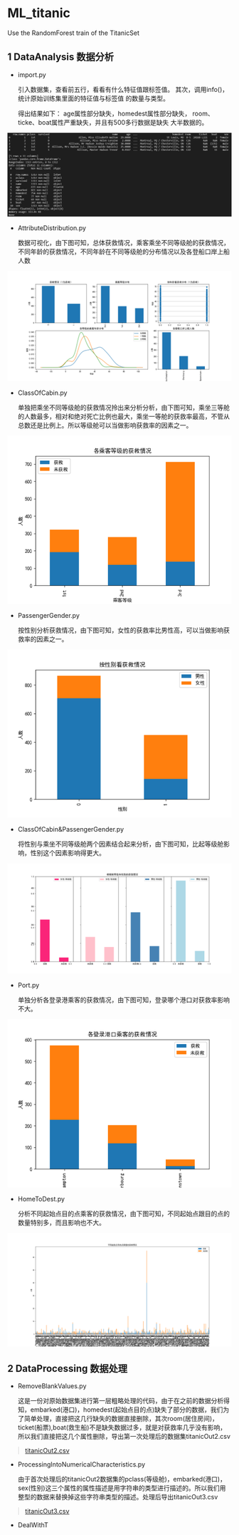 # ML_titanic

Use the RandomForest train of the TitanicSet

## 1 DataAnalysis 数据分析

* import.py  

    引入数据集，查看前五行，看看有什么特征值跟标签值。
    其次，调用info()，统计原始训练集里面的特征值与标签值
    的数量与类型。

    得出结果如下：
    age属性部分缺失，homedest属性部分缺失，
    room、ticke、boat属性严重缺失，并且有500多行数据是缺失
    大半数据的。

![First](Help_files/7.png)

* AttributeDistribution.py

    数据可视化，由下图可知，总体获救情况，乘客乘坐不同等级舱的获救情况，不同年龄的获救情况，不同年龄在不同等级舱的分布情况以及各登船口岸上船人数

![Total](Help_files/1.png)

* ClassOfCabin.py

    单独把乘坐不同等级舱的获救情况拎出来分析分析，由下图可知，乘坐三等舱的人数最多，相对和绝对死亡比例也最大，乘坐一等舱的获救率最高，不管从总数还是比例上。所以等级舱可以当做影响获救率的因素之一。

![Cabin](Help_files/2.png)

* PassengerGender.py

    按性别分析获救情况，由下图可知，女性的获救率比男性高，可以当做影响获救率的因素之一。

![Gender](Help_files/3.png)

* ClassOfCabin&PassengerGender.py

    将性别与乘坐不同等级舱两个因素结合起来分析，由下图可知，比起等级舱影响，性别这个因素影响得更大。

![Cabin&Gender](Help_files/4.png)

* Port.py

    单独分析各登录港乘客的获救情况，由下图可知，登录哪个港口对获救率影响不大。

![Port](Help_files/5.png)

* HomeToDest.py

    分析不同起始点目的点乘客的获救情况，由下图可知，不同起始点跟目的点的数量特别多，而且影响也不大。

![HomeToDest](Help_files/6.png)

## 2 DataProcessing 数据处理

* RemoveBlankValues.py

    这是一份对原始数据集进行第一层粗略处理的代码，由于在之前的数据分析得知，embarked(港口)，homedest(起始点目的点)缺失了部分的数据，我们为了简单处理，直接把这几行缺失的数据直接删除，其次room(居住房间)，ticket(船票),boat(救生船)不是缺失数据过多，就是对获救率几乎没有影响，所以我们直接把这几个属性删除，导出第一次处理后的数据集titanicOut2.csv

> [titanicOut2.csv](Titanic\DataSet\train\titanicOut2.csv)

* ProcessingIntoNumericalCharacteristics.py

    由于首次处理后的titanicOut2数据集的pclass(等级舱)，embarked(港口)，sex(性别)这三个属性的属性描述是用字符串的类型进行描述的。所以我们用整型的数据来替换掉这些字符串类型的描述。处理后导出titanicOut3.csv

> [titanicOut3.csv](Titanic\DataSet\train\titanicOut3.csv)

* DealWithT
